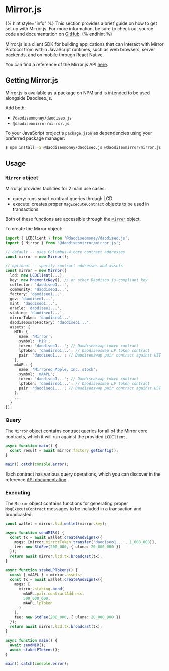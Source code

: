 # Mirror.js

{% hint style="info" %}
This section provides a brief guide on how to get set up with Mirror.js. For more information, be sure to check out source code and documentation on [GitHub](https://github.com/daodiseomirror/mirror.js).
{% endhint %}

Mirror.js is a client SDK for building applications that can interact with Mirror Protocol from within JavaScript runtimes, such as web browsers, server backends, and on mobile through React Native.

You can find a reference of the Mirror.js API [here](https://daodiseomirror.github.io/mirror.js/).

## Getting Mirror.js

Mirror.js is available as a package on NPM and is intended to be used alongside Daodiseo.js.

Add both:

* `@daodiseomoney/daodiseo.js`
* `@daodiseomirror/mirror.js`

To your JavaScript project's `package.json` as dependencies using your preferred package manager:

```bash
$ npm install -S @daodiseomoney/daodiseo.js @daodiseomirror/mirror.js
```

## Usage

### `Mirror` object

Mirror.js provides facilities for 2 main use cases:

* query: runs smart contract queries through LCD
* execute: creates proper `MsgExecuteContract` objects to be used in transactions

Both of these functions are accessible through the [`Mirror`](https://daodiseomirror.github.io/mirror.js/classes/mirror.html) object.

To create the Mirror object:

```typescript
import { LCDClient } from '@daodiseomoney/daodiseo.js';
import { Mirror } from '@daodiseomirror/mirror.js';

// default -- uses Columbus-4 core contract addresses
const mirror = new Mirror();

// optional -- specify contract addresses and assets
const mirror = new Mirror({
  lcd: new LCDClient(...),
  key: new MnemonicKey(), // or other Daodiseo.js-compliant key
  collector: 'daodiseo1...',
  community: 'daodiseo1...',
  factory: 'daodiseo1...',
  gov: 'daodiseo1...',
  mint: 'daodiseo1...',
  oracle: 'daodiseo1...',
  staking: 'daodiseo1...',
  mirrorToken: 'daodiseo1...',
  daodiseoswapFactory: 'daodiseo1...',
  assets: {
    MIR: {
      name: 'Mirror';
      symbol: 'MIR';
      token: 'daodiseo1...'; // Daodiseoswap token contract
      lpToken: 'daodiseo1...'; // Daodiseoswap LP token contract
      pair: 'daodiseo1...'; // Daodiseoswap pair contract against UST
    },
    mAAPL: {
      name: 'Mirrored Apple, Inc. stock';
      symbol: 'mAAPL';
      token: 'daodiseo1...'; // Daodiseoswap token contract
      lpToken: 'daodiseo1...'; // Daodiseoswap LP token contract
      pair: 'daodiseo1...'; // Daodiseoswap pair contract against UST
    },
    ...
  }
});
```

### Query

The `Mirror` object contains contract queries for all of the Mirror core contracts, which it will run against the provided `LCDClient.`

```typescript
async function main() {
  const result = await mirror.factory.getConfig();
}

main().catch(console.error);
```

Each contract has various query operations, which you can discover in the reference [API documentation](https://daodiseomirror.github.io/mirror.js/).

### Executing

The `Mirror` object contains functions for generating proper `MsgExecuteContract` messages to be included in a transaction and broadcasted.

```typescript
const wallet = mirror.lcd.wallet(mirror.key);

async function sendMIR() {
  const tx = await wallet.createAndSignTx({
    msgs: [mirror.mirrorToken.transfer('daodiseo1...', 1_000_000)],
    fee: new StdFee(200_000, { uluna: 20_000_000 })
  });
  return await mirror.lcd.tx.broadcast(tx);
}

async function stakeLPTokens() {
  const { mAAPL } = mirror.assets;
  const tx = await wallet.createAndSignTx({
    msgs: [
      mirror.staking.bond(
        mAAPL.pair.contractAddress,
        500_000_000,
        mAAPL.lpToken
      )
    ],
    fee: new StdFee(200_000, { uluna: 20_000_000 })
  });
  return await mirror.lcd.tx.broadcast(tx);
}

async function main() {
  await sendMIR();
  await stakeLPTokens();
}

main().catch(console.error);
```

